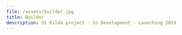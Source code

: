 ```yaml
---
file: /assets/builder.jpg
title: Builder
description: St Kilda project - In Development - Launching 2019
---
```


